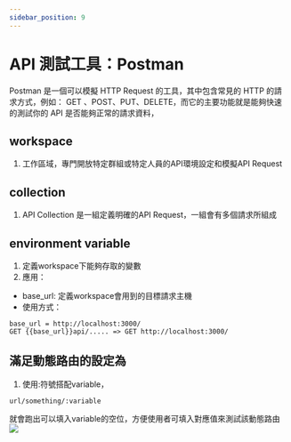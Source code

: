 ```yaml
---
sidebar_position: 9
---
```



# API 測試工具：Postman
Postman 是一個可以模擬 HTTP Request 的工具，其中包含常見的 HTTP 的請求方式，例如： GET 、POST、PUT、DELETE，而它的主要功能就是能夠快速的測試你的 API 是否能夠正常的請求資料，

## workspace 
1. 工作區域，專門開放特定群組或特定人員的API環境設定和模擬API Request

## collection 
1. API Collection 是一組定義明確的API Request，一組會有多個請求所組成

## environment variable
1. 定義workspace下能夠存取的變數
2. 應用：
  - base_url: 定義workspace會用到的目標請求主機
  - 使用方式：
  ```
  base_url = http://localhost:3000/
  GET {{base_url}}api/..... => GET http://localhost:3000/
  ```

## 滿足動態路由的設定為
1. 使用:符號搭配variable，
```
url/something/:variable
```
就會跑出可以填入variable的空位，方便使用者可填入對應值來測試該動態路由
![](https://res.cloudinary.com/dqfxgtyoi/image/upload/v1645032884/twitter/course/paramsExample_dx6td1.png)